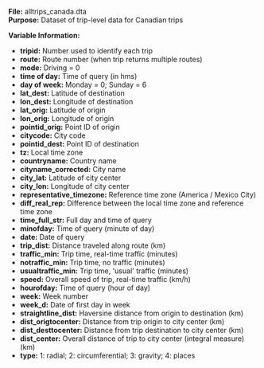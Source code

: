 **File:** alltrips_canada.dta  
**Purpose:** Dataset of trip-level data for Canadian trips

**Variable Information:**
* **tripid:** Number used to identify each trip
* **route:** Route number (when trip returns multiple routes)
* **mode:** Driving = 0
* **time of day:** Time of query (in hms)
* **day of week:** Monday = 0; Sunday = 6
* **lat_dest:** Latitude of destination
* **lon_dest:** Longitude of destination
* **lat_orig:** Latitude of origin
* **lon_orig:** Longitude of origin
* **pointid_orig:** Point ID of origin
* **citycode:** City code
* **pointid_dest:** Point ID of destination
* **tz:** Local time zone
* **countryname:** Country name
* **cityname_corrected:** City name
* **city_lat:** Latitude of city center
* **city_lon:** Longitude of city center
* **representative_timezone:** Reference time zone (America / Mexico City)
* **diff_real_rep:** Difference between the local time zone and reference time zone
* **time_full_str:** Full day and time of query
* **minofday:** Time of query (minute of day)
* **date:** Date of query
* **trip_dist:** Distance traveled along route (km)
* **traffic_min:** Trip time, real-time traffic (minutes)
* **notraffic_min:** Trip time, no traffic (minutes)
* **usualtraffic_min:** Trip time, 'usual' traffic (minutes)
* **speed:** Overall speed of trip, real-time traffic (km/h)
* **hourofday:** Time of query (hour of day)
* **week:** Week number
* **week_d:** Date of first day in week
* **straightline_dist:** Haversine distance from origin to destination (km)
* **dist_origtocenter:** Distance from trip origin to city center (km)
* **dist_desttocenter:** Distance from trip destination to city center (km)
* **dist_center:** Overall distance of trip to city center (integral measure) (km)
* **type:** 1: radial; 2: circumferential; 3: gravity; 4: places